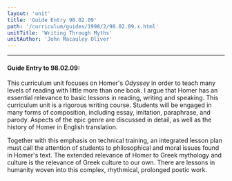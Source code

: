```yaml
---
layout: 'unit'
title: 'Guide Entry 98.02.09'
path: '/curriculum/guides/1998/2/98.02.09.x.html'
unitTitle: 'Writing Through Myths'
unitAuthor: 'John Macauley Oliver'
---
```


<body>
<hr/>
 <h4>
  Guide Entry to 98.02.09:
 </h4>
 This curriculum unit focuses on Homer's
 <i>
  Odyssey
 </i>
 in order to teach many levels of reading with little more than one book.  I argue that Homer has an essential relevance to basic lessons in reading, writing and speaking.  This curriculum unit is a rigorous writing course.  Students will be engaged in many forms of composition, including essay, imitation, paraphrase, and parody.  Aspects of the epic genre are discussed in detail, as well as the history of Homer in English translation.
 <p>
  Together with this emphasis on technical training, an integrated lesson plan must call the attention of students to philosophical and moral issues found in Homer's text.  The extended relevance of Homer to Greek mythology and culture is the relevance of Greek culture to our own.  There are lessons in humanity woven into this complex, rhythmical, prolonged poetic work.
 </p>

</body>
